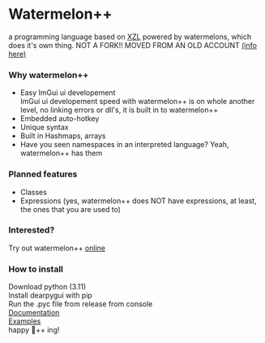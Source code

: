 # Watermelon++
a programming language based on [XZL](https://github.com/aceinet/xzlang) powered by watermelons, which does it's own thing. NOT A FORK!! MOVED FROM AN OLD ACCOUNT [(info here)](https://github.com/aceinetx/WhatHappened)
<br>
### Why watermelon++
- Easy ImGui ui developement<br>
ImGui ui developement speed with watermelon++ is on whole another level, no linking errors or dll's, it is built in to watermelon++
- Embedded auto-hotkey
- Unique syntax
- Built in Hashmaps, arrays
- Have you seen namespaces in an interpreted language? Yeah, watermelon++ has them
### Planned features
- Classes
- Expressions (yes, watermelon++ does NOT have expressions, at least, the ones that you are used to)
### Interested?
Try out watermelon++ [online](https://aceinetx.github.io/wpp_online/)
### How to install
Download python (3.11)<br>
Install dearpygui with pip<br>
Run the .pyc file from release from console<br>
[Documentation](DOCS.md)<br>
[Examples](EXAMPLES.md)<br>
happy 🍉++ ing!
